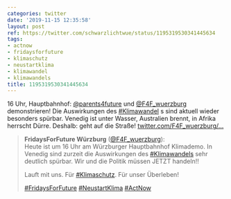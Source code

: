 ```yaml
---
categories: twitter
date: '2019-11-15 12:35:58'
layout: post
ref: https://twitter.com/schwarzlichtwue/status/1195319530341445634
tags:
- actnow
- fridaysforfuture
- klimaschutz
- neustartklima
- klimawandel
- klimawandels
title: 1195319530341445634
---
```

16 Uhr, Hauptbahnhof: [@parents4future](https://twitter.com/parents4future) und [@F4F_wuerzburg](https://twitter.com/F4F_wuerzburg) demonstrieren! Die Auswirkungen des [#Klimawandel](/t/klimawandel) s sind aktuell wieder besonders spürbar. Venedig ist unter Wasser, Australien brennt, in Afrika herrscht Dürre. Deshalb: geht auf die Straße! [twitter.com/F4F_wuerzburg/…](https://twitter.com/F4F_wuerzburg/status/1195312646993645573)
> <b>FridaysForFuture Würzburg</b> ([@F4F_wuerzburg](https://twitter.com/F4F_wuerzburg)):  
>Heute ist um 16 Uhr am Würzburger Hauptbahnhof Klimademo. In Venedig sind zurzeit die Auswirkungen des [#Klimawandels](/t/klimawandels) sehr deutlich spürbar. Wir und die Politik müssen JETZT handeln!!  
>  
>Lauft mit uns. Für [#Klimaschutz](/t/klimaschutz). Für unser Überleben!  
>  
>[#FridaysForFuture](/t/fridaysforfuture) [#NeustartKlima](/t/neustartklima) [#ActNow](/t/actnow)   

